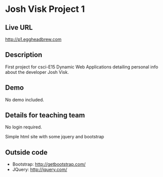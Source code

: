 # Josh Visk Project 1



## Live URL

<http://p1.eggheadbrew.com>



## Description

First project for csci-E15 Dynamic Web Applications detailing personal info about the developer Josh Visk.



## Demo
No demo included.



## Details for teaching team

No login required.

  Simple html site with some jquery and bootstrap



## Outside code

* Bootstrap:	http://getbootstrap.com/
* JQuery:	http://jquery.com/